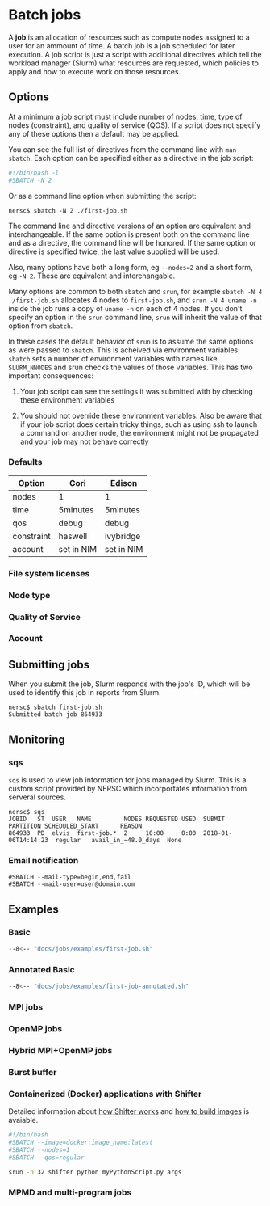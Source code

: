 # Batch jobs

A **job** is an allocation of resources such as compute nodes assigned to a user for an ammount of time. A batch job is a job scheduled for later execution. A job script is just a script with additional directives which tell the workload manager (Slurm) what resources are requested, which policies to apply and how to execute work on those resources.

## Options

At a minimum a job script must include number of nodes, time, type of nodes (constraint), and quality of service (QOS). If a script does not specify any of these options then a default may be applied.

You can see the full list of directives from the command line with 
`man sbatch`. Each option can be specified either as a directive in the job
script:

```bash
#!/bin/bash -l
#SBATCH -N 2
```

Or as a command line option when submitting the script:

```console
nersc$ sbatch -N 2 ./first-job.sh
```

The command line and directive versions of an option are equivalent and 
interchangeable. If the same option is present both on the command line and as
a directive, the command line will be honored. If the same option or directive
is specified twice, the last value supplied will be used.

Also, many options have both a long form, eg `--nodes=2` and a short form, eg
`-N 2`. These are equivalent and interchangable.

Many options are common to both `sbatch` and `srun`, for example 
`sbatch -N 4 ./first-job.sh` allocates 4 nodes to `first-job.sh`, and 
`srun -N 4 uname -n` inside the job runs a copy of `uname -n` on each of 4 
nodes. If you don't specify an option in the `srun` command line, `srun` will
inherit the value of that option from `sbatch`.

In these cases the default behavior of `srun` is to assume the same 
options as were passed to `sbatch`. This is acheived via environment variables:
`sbatch` sets a number of environment variables with names like `SLURM_NNODES`
and srun checks the values of those variables. This has two important 
consequences:

1. Your job script can see the settings it was submitted with by checking
   these environment variables

2. You should not override these environment variables. Also be aware that
   if your job script does certain tricky things, such as using ssh to 
   launch a command on another node, the environment might not be 
   propagated and your job may not behave correctly

### Defaults

| Option     | Cori       | Edison     |
|------------|------------|------------|
| nodes      | 1          | 1          |
| time       | 5minutes   | 5minutes   |
| qos        | debug      | debug      |
| constraint | haswell    | ivybridge  |
| account    | set in NIM | set in NIM |

### File system licenses

### Node type

### Quality of Service

### Account

## Submitting jobs

When you submit the job, Slurm responds with the job's ID, which will be used
to identify this job in reports from Slurm.

```console
nersc$ sbatch first-job.sh
Submitted batch job 864933
```

## Monitoring

### sqs
`sqs` is used to view job information for jobs managed by Slurm. This is a custom script 
provided by NERSC which incorportates information from serveral sources.

```console
nersc$ sqs
JOBID   ST  USER   NAME         NODES REQUESTED USED  SUBMIT               PARTITION SCHEDULED_START      REASON
864933  PD  elvis  first-job.*  2     10:00     0:00  2018-01-06T14:14:23  regular   avail_in_~48.0_days  None
```

### Email notification

```
#SBATCH --mail-type=begin,end,fail
#SBATCH --mail-user=user@domain.com
```

## Examples

### Basic

```bash
--8<-- "docs/jobs/examples/first-job.sh"
```

### Annotated Basic

```bash
--8<-- "docs/jobs/examples/first-job-annotated.sh"
```

### MPI jobs

### OpenMP jobs

### Hybrid MPI+OpenMP jobs

### Burst buffer

### Containerized (Docker) applications with Shifter

Detailed information about [how Shifter works](shifter/overview.md) and [how to build images](shifter/how-to-use.md) is avaiable.

```bash
#!/bin/bash
#SBATCH --image=docker:image_name:latest
#SBATCH --nodes=1
#SBATCH --qos=regular

srun -n 32 shifter python myPythonScript.py args
```

### MPMD and multi-program jobs 
